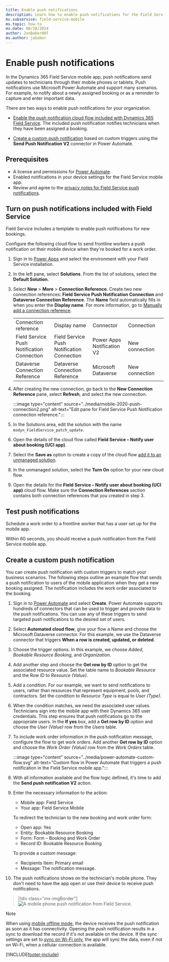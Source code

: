 ```yaml
---
title: Enable push notifications
description: Learn how to enable push notifications for the Field Service mobile app.
ms.subservice: field-service-mobile
ms.topic: how-to
ms.date: 08/28/2024
author: JonBaker007
ms.author: jobaker
---
```


# Enable push notifications

In the Dynamics 365 Field Service mobile app, push notifications send updates to technicians through their mobile phones or tablets. Push notifications use Microsoft Power Automate and support many scenarios. For example, to notify about a newly assigned booking or as a reminder to capture and enter important data.

There are two ways to enable push notifications for your organization.

- [Enable the push notification cloud flow included with Dynamics 365 Field Service](#turn-on-push-notifications-included-with-field-service). The included push notification notifies technicians when they have been assigned a booking.

- [Create a custom push notification](#create-a-custom-push-notification) based on custom triggers using the **Send Push Notification V2** connector in Power Automate.

## Prerequisites

- A license and permissions for [Power Automate](https://flow.microsoft.com/).
- Enabled notifications in your device settings for the Field Service mobile app.
- Review and agree to the [privacy notes for Field Service push notifications](mobile-push-notifications-privacy.md).

## Turn on push notifications included with Field Service

Field Service includes a template to enable push notifications for new bookings.

Configure the following cloud flow to send frontline workers a push notification on their mobile device when they're booked for a work order.

1. Sign in to [Power Apps](https://make.powerapps.com) and select the environment with your Field Service installation.

1. In the left pane, select **Solutions**. From the list of solutions, select the **Default Solution**.

1. Select **New** > **More** > **Connection Reference**. Create two new connection references: **Field Service Push Notification Connection** and **Dataverse Connection Reference**. The **Name** field automatically fills in when you enter the **Display name**. For more information, go to [Manually add a connection reference](/power-apps/maker/data-platform/create-connection-reference#manually-add-a-connection-reference-using-solution-explorer).

   |      |      |      |      |       |
   |------|------|------|------|------|
   |Connection reference |Display name |Connector |Connection |
   |Field Service Push Notification Connection |Field Service Push Notification Connection |Power Apps Notification V2 |New connection |
   |Dataverse Connection Reference |Dataverse Connection Reference |Microsoft Dataverse |New connection |

1. After creating the new connection, go back to the **New Connection Reference** pane, select **Refresh**, and select the new connection.

   :::image type="content" source="../media/mobile-2020-push-connection2.png" alt-text="Edit pane for Field Service Push Notification connection reference.":::

1. In the Solutions area, edit the solution with the name `msdyn_FieldService_patch_update`.

1. Open the details of the cloud flow called **Field Service – Notify user about booking (UCI app)**.

1. Select the **Save as** option to create a copy of the cloud flow [add it to an unmanaged solution](/power-apps/maker/data-platform/create-solution).

1. In the unmanaged solution, select the **Turn On** option for your new cloud flow.

1. Open the details for the **Field Service – Notify user about booking (UCI app)** cloud flow. Make sure the **Connection References** section contains both connection references that you created in step 3.

## Test push notifications

Schedule a work order to a frontline worker that has a user set up for the mobile app.

Within 60 seconds, you should receive a push notification from the Field Service mobile app.

## Create a custom push notification

You can create push notification with custom triggers to match your business scenarios. The following steps outline an example flow that sends a push notification to users of the mobile application when they get a new booking assigned. The notification includes the work order associated to the booking.

1. Sign in to [Power Automate](https://make.powerautomate.com/) and select **Create**. Power Automate supports hundreds of connectors that can be used to trigger and provide data to the push notifications. You can use any of these triggers to send targeted push notifications to the desired set of users.

1. Select **Automated cloud flow**, give your flow a Name and choose the Microsoft Dataverse  connector. For this example, we use the Dataverse connector that triggers **When a row is created, updated, or deleted**.

1. Choose the trigger options. In this example, we choose *Added*, *Bookable Resource Booking*, and *Organization*.

1. Add another step and choose the **Get row by ID** option to get the associated resource value. Set the table name to *Bookable Resource* and the Row ID to *Resource (Value)*.

1. Add a condition. For our example, we want to send notifications to users, rather than resources that represent equipment, pools, and contractors. Set the condition to *Resource Type* is equal to *User (Type)*.

1. When the condition matches, we need the associated user values. Technicians sign into the mobile app with their Dynamics 365 user credentials. This step ensures that push notifications go to the appropriate users. In the **If yes** box, add a **Get row by ID** option and choose the *User (Value)* row from the *Users* table.

1. To include work order information in the push notification message, configure the flow to get work orders. Add another **Get row by ID** option and choose the *Work Order (Value)* row from the *Work Orders* table.

   :::image type="content" source="../media/power-automate-custom-flow.svg" alt-text="Custom flow in Power Automate that triggers a push notification in the Field Service mobile app.":::

1. With all information available and the flow logic defined, it's time to add the **Send push notification V2** action.

1. Enter the necessary information to the action:

   - Mobile app: Field Service
   - Your app:  Field Service Mobile

   To redirect the technician to the new booking and work order form:

    - Open app: Yes
    - Entity: Bookable Resource Booking
    - Form:  Form – Booking and Work Order
    - Record ID: Bookable Resource Booking

   To provide a custom message:

    - Recipients Item: Primary email
    - Message: The notification message.

1. The push notifications shows on the technician's mobile phone. They don't need to have the app open or use their device to receive push notifications.

> [!div class="mx-imgBorder"]
> ![A mobile phone push notification from Field Service.](../media/mobile-2020-push-notification-result-wf.png)

> [!NOTE]
> When using [mobile offline mode](offline-data-sync.md), the device receives the push notification as soon as it has connectivity. Opening the push notification results in a sync to download the record if it's not available on the device. If the sync settings are set to [sync on Wi-Fi only](/power-apps/mobile/setup-mobile-offline#define-sync-settings-on-mobile), the app will sync the data, even if not on Wi-Fi, when a cellular connection is available.

[!INCLUDE[footer-include](../../includes/footer-banner.md)]
